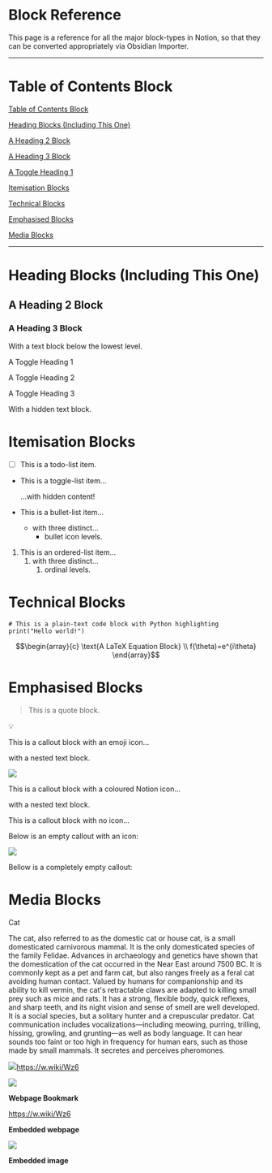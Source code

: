 # Block Reference

This page is a reference for all the major block-types in Notion, so that they can be converted appropriately via Obsidian Importer.

------------------------------------------------------------------------

# Table of Contents Block

[Table of Contents Block](#1600080a-a5a3-80d6-8042-fa43b6dc3898)

[Heading Blocks (Including This One)](#1580080a-a5a3-817b-8d75-d699e89783b6)

[A Heading 2 Block](#1580080a-a5a3-816f-81c6-c3c3027ef3c7)

[A Heading 3 Block](#1580080a-a5a3-817c-880a-f660888c7bf9)

[A Toggle Heading 1](#15c0080a-a5a3-8093-a383-f27a9140b1bd)

[Itemisation Blocks](#1580080a-a5a3-811d-95cb-e7da9e75c86f)

[Technical Blocks](#1580080a-a5a3-81fa-925e-de0df6661673)

[Emphasised Blocks](#1580080a-a5a3-8158-ba75-e5245d45df02)

[Media Blocks](#1580080a-a5a3-819e-8890-d6d0e8ccd839)

------------------------------------------------------------------------

# Heading Blocks (Including This One)

## A Heading 2 Block

### A Heading 3 Block

With a text block below the lowest level.

A Toggle Heading 1

A Toggle Heading 2

A Toggle Heading 3

With a hidden text block.

# Itemisation Blocks

-   [ ] This is a todo-list item.

-   This is a toggle-list item…

    …with hidden content!

-   This is a bullet-list item…
    -   with three distinct…
        -   bullet icon levels.

1.  This is an ordered-list item…
    1.  with three distinct…
        1.  ordinal levels.

# Technical Blocks

``` code
# This is a plain-text code block with Python highlighting
print("Hello world!")
```

$$\begin{array}{c}
\text{A LaTeX Equation Block} \\ 
f(\theta)=e^{i\theta}
\end{array}$$

# Emphasised Blocks

> This is a quote block.

💡

This is a callout block with an emoji icon…

with a nested text block.

![](https://www.notion.so/icons/info-alternate_green.svg)

This is a callout block with a coloured Notion icon…

with a nested text block.

This is a callout block with no icon…

Below is an empty callout with an icon:

![](https://www.notion.so/icons/info-alternate_green.svg)

Bellow is a completely empty callout:

# Media Blocks



Cat

The cat, also referred to as the domestic cat or house cat, is a small domesticated carnivorous mammal. It is the only domesticated species of the family Felidae. Advances in archaeology and genetics have shown that the domestication of the cat occurred in the Near East around 7500 BC. It is commonly kept as a pet and farm cat, but also ranges freely as a feral cat avoiding human contact. Valued by humans for companionship and its ability to kill vermin, the cat's retractable claws are adapted to killing small prey such as mice and rats. It has a strong, flexible body, quick reflexes, and sharp teeth, and its night vision and sense of smell are well developed. It is a social species, but a solitary hunter and a crepuscular predator. Cat communication includes vocalizations—including meowing, purring, trilling, hissing, growling, and grunting—as well as body language. It can hear sounds too faint or too high in frequency for human ears, such as those made by small mammals. It secretes and perceives pheromones.

![](https://en.wikipedia.org/static/apple-touch/wikipedia.png)https://w.wiki/Wz6

![](https://upload.wikimedia.org/wikipedia/commons/thumb/1/15/Cat_August_2010-4.jpg/1200px-Cat_August_2010-4.jpg)

**Webpage Bookmark**

<https://w.wiki/Wz6>

**Embedded webpage**

[![](https://upload.wikimedia.org/wikipedia/commons/thumb/b/b6/Felis_catus-cat_on_snow.jpg/2560px-Felis_catus-cat_on_snow.jpg)](https://upload.wikimedia.org/wikipedia/commons/thumb/b/b6/Felis_catus-cat_on_snow.jpg/2560px-Felis_catus-cat_on_snow.jpg)

**Embedded image**